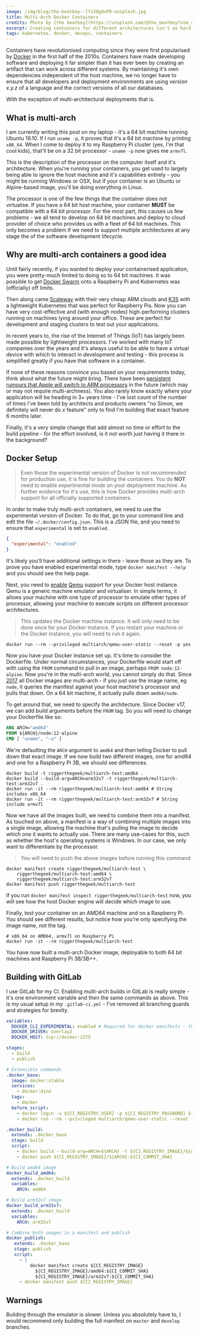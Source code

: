 ```yaml
---
image: /img/blog/the-beatboy--lYi5Qg0xP0-unsplash.jpg
title: Multi-Arch Docker Containers
credits: Photo by [the beatboy](https://unsplash.com/@the_beatboy?utm_source=unsplash&utm_medium=referral&utm_content=creditCopyText)
excerpt: Creating containers for different architectures isn't as hard as you think by following these simple steps
tags: kubernetes, docker, devops, containers
---
```

Containers have revolutionised computing since they were first popularised by
[Docker](https://docker.io) in the first half of the 2010s. Containers have made
developing software and deploying it far simpler than it has ever been by creating
an artifact that can work across different systems. By maintaining it's own dependencies
independent of the host machine, we no longer have to ensure that all developers
and deployment environments are using _version x.y.z_ of a language and the correct
versions of all our databases.

With the exception of multi-architectural deployments that is.

## What is multi-arch

I am currently writing this post on my laptop - it's a 64 bit machine running
Ubuntu 19.10. If I run `uname -p`, it proves that it's a 64 bit machine by printing
`x86_64`. When I come to deploy it to my Raspberry Pi cluster (yes, I'm that cool
kids), that'll be on a 32 bit processor - `uname -p` now gives me `armv7l`.

This is the description of the processor on the computer itself and it's architecture.
When you're running your containers, you get used to largely being able to ignore
the host machine and it's capabilities entirely - you might be running Windows or
OSX, but if your container is an Ubuntu or Alpine-based image, you'll be doing everything
in Linux.

The processor is one of the few things that the container does not virtualise. If
you have a 64 bit host machine, your container **MUST** be compatible with a 64
bit processor. For the most part, this causes us few problems - we all tend to
develop on 64 bit machines and deploy to cloud provider of choice who provides us
with a fleet of 64 bit machines. This only becomes a problem if we need to support
multiple architectures at any stage the of the software development lifecycle.

## Why are multi-arch containers a good idea

Until fairly recently, if you wanted to deploy your containerised application, you
were pretty-much limited to doing so to 64 bit machines. It was possible to get
[Docker Swarm](https://blog.hypriot.com/post/how-to-setup-rpi-docker-swarm/) onto
a Raspberry Pi and Kubernetes was (officially) off limits.

Then along came [Scaleway](https://www.scaleway.com/en/virtual-instances/arm-instances)
with their very cheap ARM clouds and [K3S](https://k3s.io) with a lightweight
Kubernetes that was perfect for Raspberry Pis. Now you can have very cost-effective
and (with enough nodes) high-performing clusters running on machines lying around
your office. These are perfect for development and staging clusters to test out
your applications.

In recent years to, the rise of the Internet of Things (IoT) has largely been made
possible by lightweight processors. I've worked with many IoT companies over the
years and it's always useful to be able to have a virtual device with which to interact
in development and testing - this process is simplified greatly if you have that
software in a container.

If none of these reasons convince you based on your requirements today, think about
what the future might bring. There have been [persistent rumours that Apple will
switch to ARM processors](https://www.macrumors.com/guide/arm-macs) in the future
(which may or may not require multi-archness). You also rarely know exactly where
your application will be heading in 3+ years time - I've lost count of the number
of times I've been told by architects and products owners "no Simon, we definitely
will never do _x_ feature" only to find I'm building that exact feature 6 months
later.

Finally, it's a very simple change that add almost no time or effort to the build
pipeline - for the effort involved, is it not worth just having it there in the
background?

## Docker Setup

> Even those the experimental version of Docker is not recommended for production
> use, it is fine for building the containers. You do **NOT** need to enable experimental
> mode on your deployment machine. As further evidence for it's use, this is how
> Docker provides multi-arch support for all officially supported containers.

In order to make truly multi-arch containers, we need to use the experimental version
of Docker. To do that, go to your command line and edit the file `~/.docker/config.json`.
This is a JSON file, and you need to ensure that `experimental` is set to `enabled`.

```json
{
  "experimental": "enabled"
}
```

It's likely you'll have additional settings in there - leave those as they are.
To prove you have enabled experimental mode, type `docker manifest --help` and you
should see the help page.

Next, you need to [enable](https://hub.docker.com/r/multiarch/qemu-user-static)
[Qemu](https://www.qemu.org/) support for your Docker host instance. Qemu is a generic
machine emulator and virtualiser. In simple terms, it allows your machine with one
type of processor to emulate other types of processor, allowing your machine to
execute scripts on different processor architectures.

> This updates the Docker machine instance. It will only need to be done once for
> your Docker instance. If you restart your machine or the Docker instance, you
> will need to run it again.

```shell
docker run --rm --privileged multiarch/qemu-user-static --reset -p yes
```

Now you have your Docker instance set up. It's time to consider the Dockerfile.
Under normal circumstances, your Dockerfile would start off with using the `FROM`
command to pull in an image, perhaps `FROM node:12-alpine`. Now you're in the
multi-arch world, you cannot simply do that. Since [2017](https://www.docker.com/blog/docker-official-images-now-multi-platform/)
all Docker images are multi-arch - if you just use the image name, eg `node`, it
queries the manifest against your host machine's processor and pulls that down.
On a 64 bit machine, it actually pulls down `amd64/node`.

To get around that, we need to specify the architecture. Since Docker v17, we can
add build arguments before the `FROM` tag. So you will need to change your Dockerfile
like so:

```Dockerfile
ARG ARCH="amd64"
FROM ${ARCH}/node:12-alpine
CMD [ "uname", "-a" ]
```

We're defaulting the `ARCH` argument to `amd64` and then telling Docker to pull
down that exact image. If we now build two different images, one for amd64 and one
for a Raspberry Pi 3B, we should see differences.

```shell
docker build -t riggerthegeek/multiarch-test:amd64 .
docker build --build-arg=ARCH=arm32v7 -t riggerthegeek/multiarch-test:arm32v7 .
docker run -it --rm riggerthegeek/multiarch-test:amd64 # String includes x86_64
docker run -it --rm riggerthegeek/multiarch-test:arm32v7 # String include armv7l
```

Now we have all the images built, we need to combine them into a manifest. As touched
on above, a manifest is a way of combining multiple images into a single image,
allowing the machine that's pulling the image to decide which one it wants to actually
use. There are many use-cases for this, such as whether the host's operating systems
is Windows. In our case, we only want to differentiate by the processor.

> You will need to push the above images before running this command

```shell
docker manifest create riggerthegeek/multiarch-test \
    riggerthegeek/multiarch-test:amd64 \
    riggerthegeek/multiarch-test:arm32v7
docker manifest push riggerthegeek/multiarch-test
```

If you run `docker manifest inspect riggerthegeek/multiarch-test` now, you will
see how the host Docker engine will decide which image to use.

Finally, test your container on an AMD64 machine and on a Raspberry Pi. You should
see different results, but notice how you're only specifying the image name, not
the tag.

```shell
# x86_64 on AMD64, armv7l on Raspberry Pi
docker run -it --rm riggerthegeek/multiarch-test
```

You have now built a multi-arch Docker image, deployable to both 64 bit machines
and Raspberry Pi 3B/3B++.

## Building with GitLab

I use GitLab for my CI. Enabling multi-arch builds in GitLab is really simple -
it's one environment variable and then the same commands as above. This is my usual
setup in my `.gitlab-ci.yml` - I've removed all branching guards and strategies
for brevity.

```yaml
variables:
  DOCKER_CLI_EXPERIMENTAL: enabled # Required for docker manifests - the only change required
  DOCKER_DRIVER: overlay2
  DOCKER_HOST: tcp://docker:2375

stages:
  - build
  - publish

# Extensible commands
.docker_base:
  image: docker:stable
  services:
    - docker:dind
  tags:
    - docker
  before_script:
    - docker login -u ${CI_REGISTRY_USER} -p ${CI_REGISTRY_PASSWORD} ${CI_REGISTRY}
    - docker run --rm --privileged multiarch/qemu-user-static --reset -p yes

.docker_build:
  extends: .docker_base
  stage: build
  script:
    - docker build --build-arg=ARCH=${ARCH} -t ${CI_REGISTRY_IMAGE}/${ARCH}:${CI_COMMIT_SHA} .
    - docker push ${CI_REGISTRY_IMAGE}/${ARCH}:${CI_COMMIT_SHA}

# Build amd64 image
docker_build_amd64:
  extends: .docker_build
  variables:
    ARCH: amd64

# Build arm32v7 image
docker_build_arm32v7:
  extends: .docker_build
  variables:
    ARCH: arm32v7

# Combine both images in a manifest and publish
docker_publish:
   extends: .docker_base
   stage: publish
   script:
     - |
         docker manifest create ${CI_REGISTRY_IMAGE}
           ${CI_REGISTRY_IMAGE}/amd64:${CI_COMMIT_SHA}
           ${CI_REGISTRY_IMAGE}/arm32v7:${CI_COMMIT_SHA}
     - docker manifest push ${CI_REGISTRY_IMAGE}
```

## Warnings

Building through the emulator is slower. Unless you absolutely have to, I would
recommend only building the full manifest on `master` and `develop` branches.
